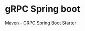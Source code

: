 # gRPC Spring boot

[Maven - GRPC Spring Boot Starter](https://mvnrepository.com/artifact/io.github.lognet/grpc-spring-boot-starter/4.7.1)